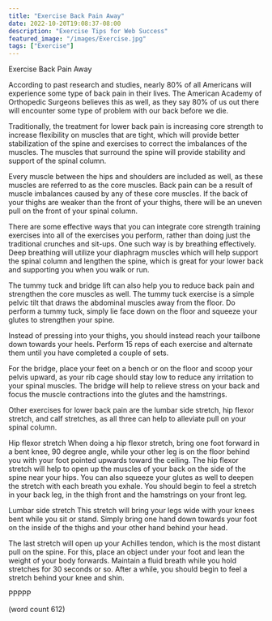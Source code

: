 ```yaml
---
title: "Exercise Back Pain Away"
date: 2022-10-20T19:08:37-08:00
description: "Exercise Tips for Web Success"
featured_image: "/images/Exercise.jpg"
tags: ["Exercise"]
---
```


Exercise Back Pain Away

According to past research and studies, nearly 80%
of all Americans will experience some type of back
pain in their lives.  The American Academy of
Orthopedic Surgeons believes this as well, as they
say 80% of us out there will encounter some type of
problem with our back before we die.

Traditionally, the treatment for lower back pain is
increasing core strength to increase flexibility on
muscles that are tight, which will provide better
stabilization of the spine and exercises to correct
the imbalances of the muscles.  The muscles that
surround the spine will provide stability and support
of the spinal column.

Every muscle between the hips and shoulders are 
included as well, as these muscles are referred to
as the core muscles.  Back pain can be a result of
muscle imbalances caused by any of these core
muscles.  If the back of your thighs are weaker than
the front of your thighs, there will be an uneven
pull on the front of your spinal column.  

There are some effective ways that you can integrate
core strength training exercises into all of the
exercises you perform, rather than doing just the
traditional crunches and sit-ups.  One such way
is by breathing effectively.  Deep breathing will
utilize your diaphragm muscles which will help 
support the spinal column and lengthen the spine,
which is great for your lower back and supporting
you when you walk or run.

The tummy tuck and bridge lift can also help you
to reduce back pain and strengthen the core 
muscles as well.  The tummy tuck exercise is a
simple pelvic tilt that draws the abdominal muscles
away from the floor.  Do perform a tummy tuck,
simply lie face down on the floor and squeeze
your glutes to strengthen your spine.

Instead of pressing into your thighs, you should
instead reach your tailbone down towards your
heels.  Perform 15 reps of each exercise and
alternate them until you have completed a couple
of sets.  

For the bridge, place your feet on a bench or
on the floor and scoop your pelvis upward, as your
rib cage should stay low to reduce any irritation
to your spinal muscles.  The bridge will help to
relieve stress on your back and focus the muscle
contractions into the glutes and the hamstrings.

Other exercises for lower back pain are the lumbar
side stretch, hip flexor stretch, and calf
stretches, as all three can help to alleviate
pull on your spinal column.

Hip flexor stretch
When doing a hip flexor stretch, bring one foot
forward in a bent knee, 90 degree angle, while your
other leg is on the floor behind you with your
foot pointed upwards toward the ceiling.  The
hip flexor stretch will help to open up the 
muscles of your back on the side of the spine near
your hips.  You can also squeeze your glutes as 
well to deepen the stretch with each breath you
exhale.  You should begin to feel a stretch in your
back leg, in the thigh front and the hamstrings
on your front leg.

Lumbar side stretch
This stretch will bring your legs wide with your 
knees bent while you sit or stand.  Simply bring
one hand down towards your foot on the inside of 
the thighs and your other hand behind your head.

The last stretch will open up your Achilles tendon,
which is the most distant pull on the spine.  For
this, place an object under your foot and lean the
weight of your body forwards.  Maintain a fluid
breath while you hold stretches for 30 seconds or
so.  After a while, you should begin to feel a 
stretch behind your knee and shin.

PPPPP

(word count 612)
